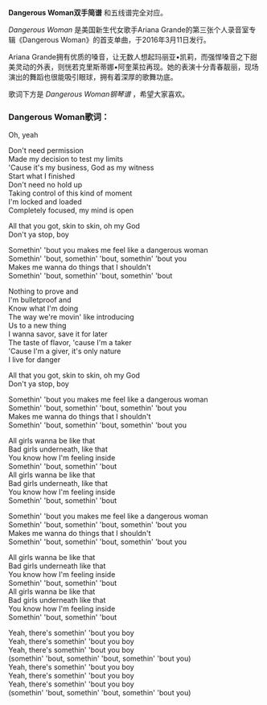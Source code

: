 

**Dangerous Woman双手简谱** 和五线谱完全对应。

_Dangerous Woman_ 是美国新生代女歌手Ariana Grande的第三张个人录音室专辑《Dangerous
Woman》的首支单曲，于2016年3月11日发行。

Ariana
Grande拥有优质的嗓音，让无数人想起玛丽亚•凯莉，而强悍嗓音之下甜美灵动的外表，则恍若克里斯蒂娜•阿奎莱拉再现。她的表演十分青春靓丽，现场演出的舞蹈也很能吸引眼球，拥有着深厚的歌舞功底。

歌词下方是 _Dangerous Woman钢琴谱_ ，希望大家喜欢。

### Dangerous Woman歌词：

Oh, yeah

Don't need permission  
Made my decision to test my limits  
'Cause it's my business, God as my witness  
Start what I finished  
Don't need no hold up  
Taking control of this kind of moment  
I'm locked and loaded  
Completely focused, my mind is open

All that you got, skin to skin, oh my God  
Don't ya stop, boy

Somethin' 'bout you makes me feel like a dangerous woman  
Somethin' 'bout, somethin' 'bout, somethin' 'bout you  
Makes me wanna do things that I shouldn't  
Somethin' 'bout, somethin' 'bout, somethin' 'bout

Nothing to prove and  
I'm bulletproof and  
Know what I'm doing  
The way we're movin' like introducing  
Us to a new thing  
I wanna savor, save it for later  
The taste of flavor, 'cause I'm a taker  
'Cause I'm a giver, it's only nature  
I live for danger

All that you got, skin to skin, oh my God  
Don't ya stop, boy

Somethin' 'bout you makes me feel like a dangerous woman  
Somethin' 'bout, somethin' 'bout, somethin' 'bout you  
Makes me wanna do things that I shouldn't  
Somethin' 'bout, somethin' 'bout, somethin' 'bout you

All girls wanna be like that  
Bad girls underneath, like that  
You know how I'm feeling inside  
Somethin' 'bout, somethin' 'bout  
All girls wanna be like that  
Bad girls underneath, like that  
You know how I'm feeling inside  
Somethin' 'bout, somethin' 'bout

Somethin' 'bout you makes me feel like a dangerous woman  
Somethin' 'bout, somethin' 'bout, somethin' 'bout you  
Makes me wanna do things that I shouldn't  
Somethin' 'bout, somethin' 'bout, somethin' 'bout you

All girls wanna be like that  
Bad girls underneath like that  
You know how I'm feeling inside  
Somethin' 'bout, somethin' 'bout  
All girls wanna be like that  
Bad girls underneath like that  
You know how I'm feeling inside  
Somethin' 'bout, somethin' 'bout

Yeah, there's somethin' 'bout you boy  
Yeah, there's somethin' 'bout you boy  
Yeah, there's somethin' 'bout you boy  
(somethin' 'bout, somethin' 'bout, somethin' 'bout you)  
Yeah, there's somethin' 'bout you boy  
Yeah, there's somethin' 'bout you boy  
Yeah, there's somethin' 'bout you boy  
(somethin' 'bout, somethin' 'bout, somethin' 'bout you)

